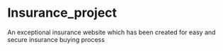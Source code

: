 # Insurance_project
An exceptional insurance website which has been created for easy and secure insurance buying process
